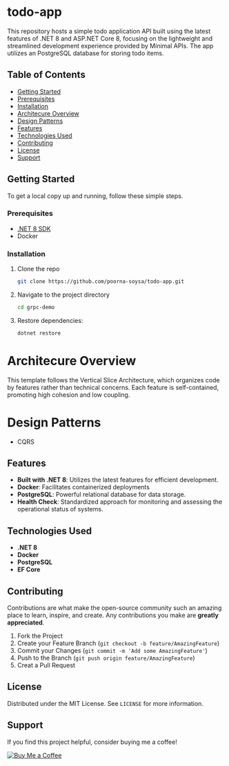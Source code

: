 # todo-app #
This repository hosts a simple todo application API built using the latest features of .NET 8 and ASP.NET Core 8, focusing on the lightweight and streamlined development experience provided by Minimal APIs. The app utilizes an PostgreSQL database for storing todo items.

## Table of Contents

- [Getting Started](#getting-started)
- [Prerequisites](#prerequisites)
- [Installation](#installation)
- [Architecure Overview](#architecure-overview)
- [Design Patterns](#design-patterns)
- [Features](#features)
- [Technologies Used](#technologies-used)
- [Contributing](#contributing)
- [License](#license)
- [Support](#support)

## Getting Started

To get a local copy up and running, follow these simple steps.

### Prerequisites

- [.NET 8 SDK](https://dotnet.microsoft.com/download/dotnet/8.0)
- Docker

### Installation

1. Clone the repo
   ```sh
   git clone https://github.com/poorna-soysa/todo-app.git
   ```
2. Navigate to the project directory
   ```sh
   cd grpc-demo
   ```
3. Restore dependencies:
   ```sh
   dotnet restore
   ```
   
# Architecure Overview

This template follows the Vertical Slice Architecture, which organizes code by features rather than technical concerns. Each feature is self-contained, promoting high cohesion and low coupling.

# Design Patterns
* CQRS

## Features

- **Built with .NET 8**: Utilizes the latest features for efficient development.
- **Docker**: Facilitates containerized deployments
- **PostgreSQL**: Powerful relational database for data storage.
- **Health Check**: Standardized approach for monitoring and assessing the operational status of systems.

## Technologies Used

- **.NET 8**
- **Docker**
- **PostgreSQL**
- **EF Core**

## Contributing

Contributions are what make the open-source community such an amazing place to learn, inspire, and create. Any contributions you make are **greatly appreciated**.

1. Fork the Project
2. Create your Feature Branch (`git checkout -b feature/AmazingFeature`)
3. Commit your Changes (`git commit -m 'Add some AmazingFeature'`)
4. Push to the Branch (`git push origin feature/AmazingFeature`)
5. Creat a Pull Request

## License

Distributed under the MIT License. See `LICENSE` for more information.

## Support

If you find this project helpful, consider buying me a coffee!

[![Buy Me a Coffee](https://www.buymeacoffee.com/assets/img/custom_images/orange_img.png)](https://www.buymeacoffee.com/poorna.soysa)


